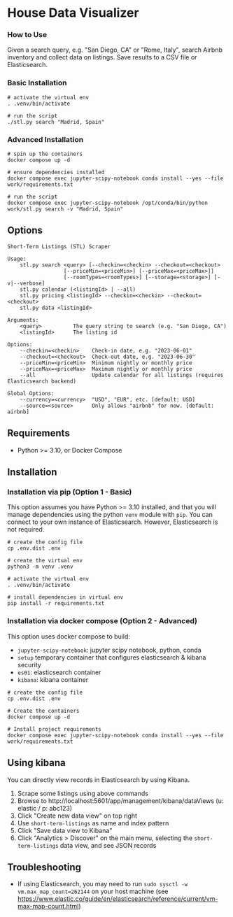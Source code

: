 # House Data Visualizer

### How to Use

Given a search query, e.g. "San Diego, CA" or "Rome, Italy", search Airbnb inventory and collect data on listings. Save
results to a CSV file or Elasticsearch.

### Basic Installation

```shell
# activate the virtual env
. .venv/bin/activate

# run the script
./stl.py search "Madrid, Spain"
```

### Advanced Installation

```shell
# spin up the containers
docker compose up -d

# ensure dependencies installed
docker compose exec jupyter-scipy-notebook conda install --yes --file work/requirements.txt

# run the script
docker compose exec jupyter-scipy-notebook /opt/conda/bin/python work/stl.py search -v "Madrid, Spain"
```


## Options

```
Short-Term Listings (STL) Scraper

Usage:
    stl.py search <query> [--checkin=<checkin> --checkout=<checkout> 
                  [--priceMin=<priceMin>] [--priceMax=<priceMax>]] 
                  [--roomTypes=<roomTypes>] [--storage=<storage>] [-v|--verbose]
    stl.py calendar (<listingId> | --all)
    stl.py pricing <listingId> --checkin=<checkin> --checkout=<checkout>
    stl.py data <listingId>

Arguments:
    <query>          The query string to search (e.g. "San Diego, CA")
    <listingId>      The listing id

Options:
    --checkin=<checkin>    Check-in date, e.g. "2023-06-01"
    --checkout=<checkout>  Check-out date, e.g. "2023-06-30"
    --priceMin=<priceMin>  Minimum nightly or monthly price
    --priceMax=<priceMax>  Maximum nightly or monthly price
    --all                  Update calendar for all listings (requires Elasticsearch backend)

Global Options:
    --currency=<currency>  "USD", "EUR", etc. [default: USD]
    --source=<source>      Only allows "airbnb" for now. [default: airbnb]
```

## Requirements

- Python >= 3.10, or Docker Compose

## Installation

### Installation via pip (Option 1 - Basic)

This option assumes you have Python >= 3.10 installed, and that you will manage dependencies using the python `venv` 
module with `pip`. You can connect to your own instance of Elasticsearch. However, Elasticsearch is not required.

```shell
# create the config file
cp .env.dist .env

# create the virtual env
python3 -m venv .venv

# activate the virtual env
. .venv/bin/activate

# install dependencies in virtual env
pip install -r requirements.txt
```

### Installation via docker compose (Option 2 - Advanced)

This option uses docker compose to build:

- `jupyter-scipy-notebook`: jupyter scipy notebook, python, conda
- `setup` temporary container that configures elasticsearch & kibana security
- `es01`: elasticsearch container
- `kibana`: kibana container

```shell
# create the config file
cp .env.dist .env

# Create the containers
docker compose up -d

# Install project requirements
docker compose exec jupyter-scipy-notebook conda install --yes --file work/requirements.txt
```

## Using kibana

You can directly view records in Elasticsearch by using Kibana.

1. Scrape some listings using above commands
2. Browse to http://localhost:5601/app/management/kibana/dataViews (u: elastic / p: abc123)
3. Click "Create new data view" on top right
4. Use `short-term-listings` as name and index pattern
5. Click "Save data view to Kibana"
6. Click "Analytics > Discover" on the main menu, selecting the `short-term-listings` data view, and see JSON records

## Troubleshooting

- If using Elasticsearch, you may need to run `sudo sysctl -w vm.max_map_count=262144` on your host machine (see
  https://www.elastic.co/guide/en/elasticsearch/reference/current/vm-max-map-count.html)
